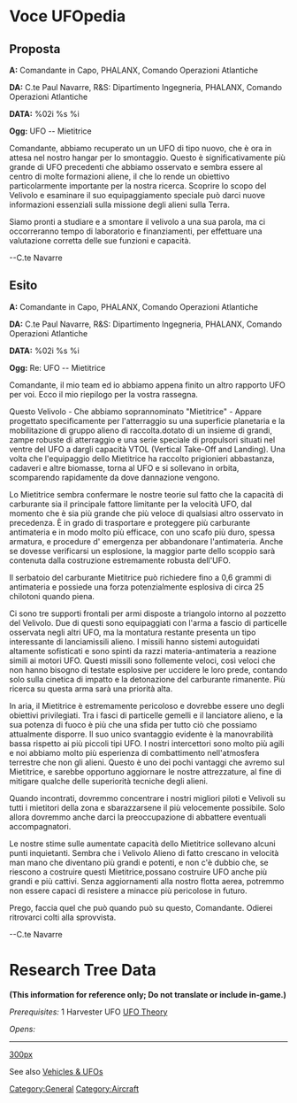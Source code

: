 # Voce UFOpedia

## Proposta

**A:** Comandante in Capo, PHALANX, Comando Operazioni Atlantiche

**DA:** C.te Paul Navarre, R&S: Dipartimento Ingegneria, PHALANX,
Comando Operazioni Atlantiche

**DATA:** %02i %s %i

**Ogg:** UFO -- Mietitrice

Comandante, abbiamo recuperato un un UFO di tipo nuovo, che è ora in
attesa nel nostro hangar per lo smontaggio. Questo è significativamente
più grande di UFO precedenti che abbiamo osservato e sembra essere al
centro di molte formazioni aliene, il che lo rende un obiettivo
particolarmente importante per la nostra ricerca. Scoprire lo scopo del
Velivolo e esaminare il suo equipaggiamento speciale può darci nuove
informazioni essenziali sulla missione degli alieni sulla Terra.

Siamo pronti a studiare e a smontare il velivolo a una sua parola, ma ci
occorreranno tempo di laboratorio e finanziamenti, per effettuare una
valutazione corretta delle sue funzioni e capacità.

--C.te Navarre

## Esito

**A:** Comandante in Capo, PHALANX, Comando Operazioni Atlantiche

**DA:** C.te Paul Navarre, R&S: Dipartimento Ingegneria, PHALANX,
Comando Operazioni Atlantiche

**DATA:** %02i %s %i

**Ogg:** Re: UFO -- Mietitrice

Comandante, il mio team ed io abbiamo appena finito un altro rapporto
UFO per voi. Ecco il mio riepilogo per la vostra rassegna.

Questo Velivolo - Che abbiamo soprannominato "Mietitrice" - Appare
progettato specificamente per l'atterraggio su una superficie planetaria
e la mobilitazione di gruppo alieno di raccolta.dotato di un insieme di
grandi, zampe robuste di atterraggio e una serie speciale di propulsori
situati nel ventre del UFO a dargli capacità VTOL (Vertical Take-Off and
Landing). Una volta che l'equipaggio dello Mietitrice ha raccolto
prigionieri abbastanza, cadaveri e altre biomasse, torna al UFO e si
sollevano in orbita, scomparendo rapidamente da dove dannazione vengono.

Lo Mietitrice sembra confermare le nostre teorie sul fatto che la
capacità di carburante sia il principale fattore limitante per la
velocità UFO, dal momento che è sia più grande che più veloce di
qualsiasi altro osservato in precedenza. È in grado di trasportare e
proteggere più carburante antimateria e in modo molto più efficace, con
uno scafo più duro, spessa armatura, e procedure d' emergenza per
abbandonare l'antimateria. Anche se dovesse verificarsi un esplosione,
la maggior parte dello scoppio sarà contenuta dalla costruzione
estremamente robusta dell'UFO.

Il serbatoio del carburante Mietitrice può richiedere fino a 0,6 grammi
di antimateria e possiede una forza potenzialmente esplosiva di circa 25
chilotoni quando piena.

Ci sono tre supporti frontali per armi disposte a triangolo intorno al
pozzetto del Velivolo. Due di questi sono equipaggiati con l'arma a
fascio di particelle osservata negli altri UFO, ma la montatura restante
presenta un tipo interessante di lanciamissili alieno. I missili hanno
sistemi autoguidati altamente sofisticati e sono spinti da razzi
materia-antimateria a reazione simili ai motori UFO. Questi missili sono
follemente veloci, così veloci che non hanno bisogno di testate
esplosive per uccidere le loro prede, contando solo sulla cinetica di
impatto e la detonazione del carburante rimanente. Più ricerca su questa
arma sarà una priorità alta.

In aria, il Mietitrice è estremamente pericoloso e dovrebbe essere uno
degli obiettivi privilegiati. Tra i fasci di particelle gemelli e il
lanciatore alieno, e la sua potenza di fuoco è più che una sfida per
tutto ciò che possiamo attualmente disporre. Il suo unico svantaggio
evidente è la manovrabilità bassa rispetto ai più piccoli tipi UFO. I
nostri intercettori sono molto più agili e noi abbiamo molto più
esperienza di combattimento nell'atmosfera terrestre che non gli alieni.
Questo è uno dei pochi vantaggi che avremo sul Mietitrice, e sarebbe
opportuno aggiornare le nostre attrezzature, al fine di mitigare qualche
delle superiorità tecniche degli alieni.

Quando incontrati, dovremmo concentrare i nostri migliori piloti e
Velivoli su tutti i mietitori della zona e sbarazzarsene il più
velocemente possibile. Solo allora dovremmo anche darci la
preoccupazione di abbattere eventuali accompagnatori.

Le nostre stime sulle aumentate capacità dello Mietitrice sollevano
alcuni punti inquietanti. Sembra che i Velivolo Alieno di fatto crescano
in velocità man mano che diventano più grandi e potenti, e non c'è
dubbio che, se riescono a costruire questi Mietitrice,possano costruire
UFO anche più grandi e più cattivi. Senza aggiornamenti alla nostro
flotta aerea, potremmo non essere capaci di resistere a minacce più
pericolose in futuro.

Prego, faccia quel che può quando può su questo, Comandante. Odierei
ritrovarci colti alla sprovvista.

--C.te Navarre

# Research Tree Data

**(This information for reference only; Do not translate or include
in-game.)**

*Prerequisites:* 1 Harvester UFO [UFO
Theory](Research/UFO_Theory "wikilink")

*Opens:*

------------------------------------------------------------------------

[300px](image:Ufo_harvester.jpg "wikilink")

See also [Vehicles & UFOs](Vehicles_&_UFOs "wikilink")

[Category:General](Category:General "wikilink")
[Category:Aircraft](Category:Aircraft "wikilink")